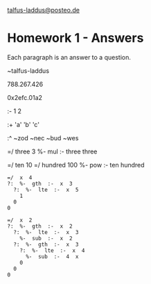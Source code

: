 talfus-laddus@posteo.de

# Homework 1 - Answers

Each paragraph is an answer to a question.

~talfus-laddus

788.267.426

0x2efc.01a2

:-  1  2

:+  'a'  'b'  'c'

:^  ~zod  ~nec  ~bud  ~wes

=/  three  3  %-  mul  :-  three  three

=/  ten  10  =/  hundred  100  %-  pow  :-  ten  hundred

```hoon
=/  x  4
?:  %-  gth  :-  x  3
  ?:  %-  lte  :-  x  5
    1
  0
0
```

```hoon
=/  x  2
?:  %-  gth  :-  x  2
  ?:  %-  lte  :-  x  3
    %-  sub  :-  x  2
  ?:  %-  gth  :-  x  3
    ?:  %-  lte  :-  x  4
      %-  sub  :-  4  x
    0
  0
0
```
